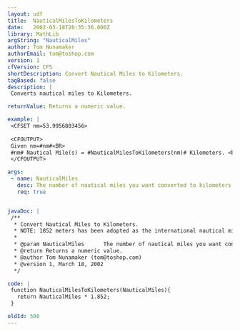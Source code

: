 ```yaml
---
layout: udf
title:  NauticalMilesToKilometers
date:   2002-03-18T20:35:36.000Z
library: MathLib
argString: "NauticalMiles"
author: Tom Nunamaker
authorEmail: tom@toshop.com
version: 1
cfVersion: CF5
shortDescription: Convert Nautical Miles to Kilometers.
tagBased: false
description: |
 Converts nautical miles to Kilometers.

returnValue: Returns a numeric value.

example: |
 <CFSET nm=53.9956803456>
 
 <CFOUTPUT>
 Given nm=#nm#<BR>
 #nm# Nautical Mile(s) = #NauticalMilesToKilometers(nm)# Kilometers. <br>
 </CFOUTPUT>

args:
 - name: NauticalMiles
   desc: The number of nautical miles you want converted to kilometers.
   req: true


javaDoc: |
 /**
  * Convert Nautical Miles to Kilometers.
  * NOTE: 1852 meters has been adopted as the international nautical mile (6076.11549 feet)
  * 
  * @param NauticalMiles      The number of nautical miles you want converted to kilometers. 
  * @return Returns a numeric value. 
  * @author Tom Nunamaker (tom@toshop.com) 
  * @version 1, March 18, 2002 
  */

code: |
 function NauticalMilesToKilometers(NauticalMiles){
   return NauticalMiles * 1.852;
 }

oldId: 500
---
```


